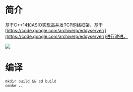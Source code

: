 # 简介
基于C++14和ASIO实现高并发TCP网络框架，基于[https://code.google.com/archive/p/eddyserver/](https://code.google.com/archive/p/eddyserver/)进行改进。

![](https://raw.githubusercontent.com/zhangpanyi/eddyserver/master/graphic.png)

# 编译
```
mkdir build && cd build
cmake ..
```
